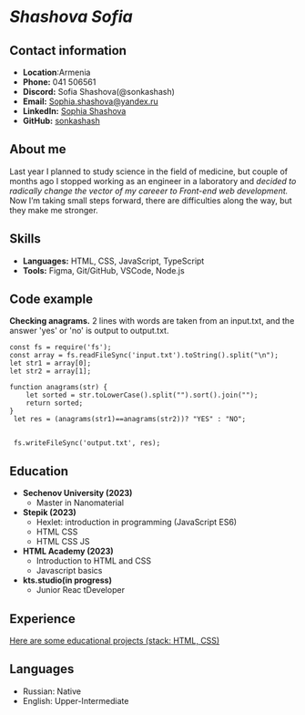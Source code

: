 # *Shashova Sofia*



## Contact information

* **Location**:Armenia
* **Phone:** 041 506561
* **Discord:** Sofia Shashova(@sonkashash)
* **Email:** Sophia.shashova@yandex.ru
* **LinkedIn:** [Sophia Shashova](адрес "https://www.linkedin.com/in/sophia-shashova-894448251/")
* **GitHub:** [sonkashash](адрес "https://github.com/sonkashash")


## About me

Last year I planned to study science in the field of medicine, but couple of months ago I stopped working as an engineer in a laboratory and  *decided to radically change the vector of my careeer to Front-end web development.*
Now I’m taking small steps forward, there are difficulties along the way, but they make me stronger.



## Skills

* **Languages:** HTML, CSS, JavaScript, TypeScript
* **Tools:**  Figma, Git/GitHub, VSCode, Node.js



## Code example
**Checking anagrams.**
2 lines with words are taken from an input.txt, and the answer 'yes' or 'no' is output to output.txt.

```
const fs = require('fs');
const array = fs.readFileSync('input.txt').toString().split("\n");
let str1 = array[0];
let str2 = array[1];

function anagrams(str) {
    let sorted = str.toLowerCase().split("").sort().join("");
    return sorted;
}
 let res = (anagrams(str1)==anagrams(str2))? "YES" : "NO";

  
 fs.writeFileSync('output.txt', res);
 ```


## Education 
* **Sechenov University (2023)**
    * Master in Nanomaterial
* **Stepik (2023)** 
    * Hexlet: introduction in programming (JavaScript ES6)
    * HTML CSS
    * HTML CSS JS
* **HTML Academy (2023)**
    * Introduction to HTML and CSS
    * Javascript basics
* **kts.studio(in progress)**
    * Junior Reac tDeveloper



## Experience

[Here are some educational  projects (stack: HTML, CSS)](адрес "https://github.com/sonkashash/Self-education")



## Languages
* Russian: Native
* English: Upper-Intermediate

